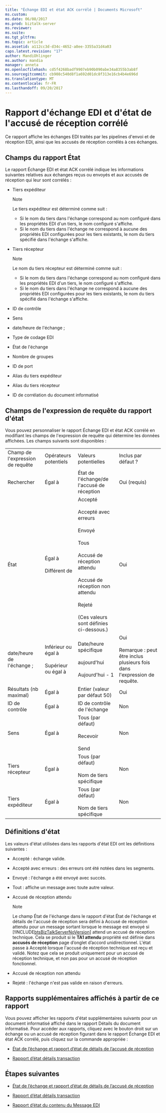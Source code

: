 ```yaml
---
title: "Échange EDI et état ACK corrélé | Documents Microsoft"
ms.custom: 
ms.date: 06/08/2017
ms.prod: biztalk-server
ms.reviewer: 
ms.suite: 
ms.tgt_pltfrm: 
ms.topic: article
ms.assetid: a112cc3d-d34c-4652-a8ee-3355a31d4a03
caps.latest.revision: "17"
author: MandiOhlinger
ms.author: mandia
manager: anneta
ms.openlocfilehash: cd5f4268badf9907eb90b090abe34a8355b3ab8f
ms.sourcegitcommit: cb908c540d8f1a692d01dc8f313e16cb4b4e696d
ms.translationtype: MT
ms.contentlocale: fr-FR
ms.lasthandoff: 09/20/2017
---
```

# <a name="edi-interchange-and-correlated-ack-status-report"></a>Rapport d'échange EDI et d'état de l'accusé de réception corrélé
Ce rapport affiche les échanges EDI traités par les pipelines d'envoi et de réception EDI, ainsi que les accusés de réception corrélés à ces échanges.  
  
## <a name="fields-in-the-status-report"></a>Champs du rapport État  
 Le rapport Échange EDI et état ACK corrélé indique les informations suivantes relatives aux échanges reçus ou envoyés et aux accusés de réception qui leur sont corrélés :  
  
-   Tiers expéditeur  
  
    > [!NOTE]
    >  Le tiers expéditeur est déterminé comme suit :  
    >   
    >  -   Si le nom du tiers dans l'échange correspond au nom configuré dans les propriétés EDI d'un tiers, le nom configuré s'affiche.  
    > -   Si le nom du tiers dans l'échange ne correspond à aucune des propriétés EDI configurées pour les tiers existants, le nom du tiers spécifié dans l'échange s'affiche.  
  
-   Tiers récepteur  
  
    > [!NOTE]
    >  Le nom du tiers récepteur est déterminé comme suit :  
    >   
    >  -   Si le nom du tiers dans l'échange correspond au nom configuré dans les propriétés EDI d'un tiers, le nom configuré s'affiche.  
    > -   Si le nom du tiers dans l'échange ne correspond à aucune des propriétés EDI configurées pour les tiers existants, le nom du tiers spécifié dans l'échange s'affiche.  
  
-   ID de contrôle  
  
-   Sens  
  
-   date/heure de l'échange ;  
  
-   Type de codage EDI  
  
-   État de l'échange  
  
-   Nombre de groupes  
  
-   ID de port  
  
-   Alias du tiers expéditeur  
  
-   Alias du tiers récepteur  
  
-   ID de corrélation du document informatisé  
  
## <a name="fields-in-the-query-expression-for-the-status-report"></a>Champs de l'expression de requête du rapport d'état  
 Vous pouvez personnaliser le rapport Échange EDI et état ACK corrélé en modifiant les champs de l'expression de requête qui détermine les données affichées. Les champs suivants sont disponibles :  
  
|||||  
|-|-|-|-|  
|Champ de l'expression de requête|Opérateurs potentiels|Valeurs potentielles|Inclus par défaut ?|  
|Rechercher|Égal à|État de l'échange/de l'accusé de réception|Oui (requis)|  
|État|Égal à<br /><br /> Différent de|Accepté<br /><br /> Accepté avec erreurs<br /><br /> Envoyé<br /><br /> Tous<br /><br /> Accusé de réception attendu<br /><br /> Accusé de réception non attendu<br /><br /> Rejeté<br /><br /> (Ces valeurs sont définies ci-dessous.)|Oui|  
|date/heure de l'échange ;|Inférieur ou égal à<br /><br /> Supérieur ou égal à|Date/heure spécifique<br /><br /> aujourd'hui<br /><br /> Aujourd'hui - 1|Oui<br /><br /> Remarque : peut être inclus plusieurs fois dans l'expression de requête.|  
|Résultats (nb maximal)|Égal à|Entier (valeur par défaut 50)|Oui|  
|ID de contrôle|Égal à|ID de contrôle de l'échange|Non|  
|Sens|Égal à|Tous (par défaut)<br /><br /> Recevoir<br /><br /> Send|Non|  
|Tiers récepteur|Égal à|Tous (par défaut)<br /><br /> Nom de tiers spécifique|Non|  
|Tiers expéditeur|Égal à|Tous (par défaut)<br /><br /> Nom de tiers spécifique|Non|  
  
## <a name="status-definitions"></a>Définitions d'état  
 Les valeurs d'état utilisées dans les rapports d'état EDI ont les définitions suivantes :  
  
-   Accepté : échange valide.  
  
-   Accepté avec erreurs : des erreurs ont été notées dans les segments.  
  
-   Envoyé : l'échange a été envoyé avec succès.  
  
-   Tout : affiche un message avec toute autre valeur.  
  
-   Accusé de réception attendu  
  
    > [!NOTE]
    >  Le champ État de l'échange dans le rapport d'état État de l'échange et détails de l'accusé de réception sera défini à Accusé de réception attendu pour un message sortant lorsque le message est envoyé si [!INCLUDE[btsBizTalkServerNoVersion](../includes/btsbiztalkservernoversion-md.md)] attend un accusé de réception technique. Cela se produit si le **TA1 attendu** propriété est définie dans **accusés de réception** page d’onglet d’accord unidirectionnel. L'état passe à Accepté lorsque l'accusé de réception technique est reçu et validé. Notez que cela se produit uniquement pour un accusé de réception technique, et non pas pour un accusé de réception fonctionnel.  
  
-   Accusé de réception non attendu  
  
-   Rejeté : l'échange n'est pas valide en raison d'erreurs.  
  
## <a name="additional-reports-displayed-from-this-report"></a>Rapports supplémentaires affichés à partir de ce rapport  
 Vous pouvez afficher les rapports d'état supplémentaires suivants pour un document informatisé affiché dans le rapport Détails du document informatisé. Pour accéder aux rapports, cliquez avec le bouton droit sur un échange ou un accusé de réception figurant dans le rapport Échange EDI et état ACK corrélé, puis cliquez sur la commande appropriée :  
  
-   [État de l’échange et rapport d’état de détails de l’accusé de réception](../core/interchange-status-and-ack-details-status-report.md)  
  
-   [Rapport d’état détails transaction](../core/transaction-set-details-status-report.md)  
  
## <a name="next-steps"></a>Étapes suivantes
  
-   [État de l’échange et rapport d’état de détails de l’accusé de réception](../core/interchange-status-and-ack-details-status-report.md)  
  
-   [Rapport d’état détails transaction](../core/transaction-set-details-status-report.md)  
  
-   [Rapport d’état du contenu du Message EDI](../core/edi-message-content-status-report.md)  
  
